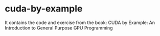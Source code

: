 cuda-by-example
===============

It contains the code and exercise from the book: CUDA by Example: An Introduction to General Purpose GPU Programming